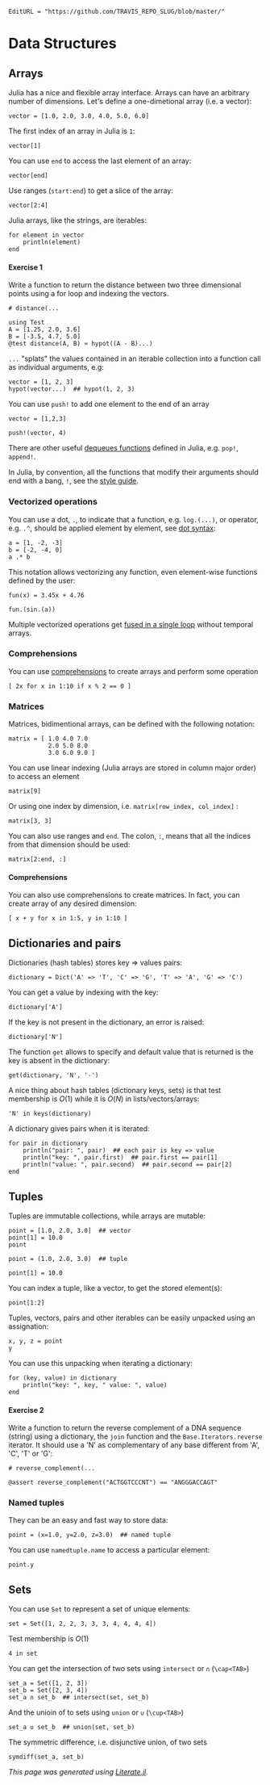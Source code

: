```@meta
EditURL = "https://github.com/TRAVIS_REPO_SLUG/blob/master/"
```

# Data Structures

## Arrays

Julia has a nice and flexible array interface. Arrays can have an arbitrary
number of dimensions. Let's define a one-dimetional array (i.e. a vector):

```@example 02_DataStructures
vector = [1.0, 2.0, 3.0, 4.0, 5.0, 6.0]
```

The first index of an array in Julia is `1`:

```@example 02_DataStructures
vector[1]
```

You can use `end` to access the last element of an array:

```@example 02_DataStructures
vector[end]
```

Use ranges (`start:end`) to get a slice of the array:

```@example 02_DataStructures
vector[2:4]
```

Julia arrays, like the strings, are iterables:

```@example 02_DataStructures
for element in vector
	println(element)
end
```

#### Exercise 1

Write a function to return the distance between two three dimensional points
using a for loop and indexing the vectors.

```@example 02_DataStructures
# distance(...
```

```@example 02_DataStructures
using Test
A = [1.25, 2.0, 3.6]
B = [-3.5, 4.7, 5.0]
@test distance(A, B) ≈ hypot((A - B)...)
```

`...` "splats" the values contained in an iterable collection into a
function call as individual arguments, e.g:

```@example 02_DataStructures
vector = [1, 2, 3]
hypot(vector...)  ## hypot(1, 2, 3)
```

You can use `push!` to add one element to the end of an array

```@example 02_DataStructures
vector = [1,2,3]
```

```@example 02_DataStructures
push!(vector, 4)
```

There are other useful
[dequeues functions](https://docs.julialang.org/en/v1/base/collections/#Dequeues-1)
defined in Julia, e.g. `pop!`, `append!`.

In Julia, by convention, all the functions that modify their arguments
should end with a bang, `!`, see the
[style guide](https://docs.julialang.org/en/v1/manual/style-guide/index.html#Append-!-to-names-of-functions-that-modify-their-arguments-1).

### Vectorized operations

You can use a dot, `.`,  to indicate that a function, e.g. `log.(...)`, or
operator, e.g. `.^`,  should be applied element by element, see
[dot syntax](https://docs.julialang.org/en/v1/manual/functions/#man-vectorized-1):

```@example 02_DataStructures
a = [1, -2, -3]
b = [-2, -4, 0]
a .* b
```

This notation allows vectorizing any function, even element-wise functions
defined by the user:

```@example 02_DataStructures
fun(x) = 3.45x + 4.76

fun.(sin.(a))
```

Multiple vectorized operations get
[fused in a single loop](https://julialang.org/blog/2017/01/moredots)
without temporal arrays.

### Comprehensions

You can use [comprehensions](https://docs.julialang.org/en/v1/manual/arrays/#Comprehensions-1)
to create arrays and perform some operation

```@example 02_DataStructures
[ 2x for x in 1:10 if x % 2 == 0 ]
```

### Matrices

Matrices, bidimentional arrays, can be defined with the following notation:

```@example 02_DataStructures
matrix = [ 1.0 4.0 7.0
           2.0 5.0 8.0
		   3.0 6.0 9.0 ]
```

You can use linear indexing (Julia arrays are stored in column major order)
to access an element

```@example 02_DataStructures
matrix[9]
```

Or using one index by dimension, i.e. `matrix[row_index, col_index]` :

```@example 02_DataStructures
matrix[3, 3]
```

You can also use ranges and `end`. The colon, `:`, means that all the indices
from that dimension should be used:

```@example 02_DataStructures
matrix[2:end, :]
```

#### Comprehensions

You can also use comprehensions to create matrices. In fact, you can create
array of any desired dimension:

```@example 02_DataStructures
[ x + y for x in 1:5, y in 1:10 ]
```

## Dictionaries and pairs

Dictionaries (hash tables) stores key => values pairs:

```@example 02_DataStructures
dictionary = Dict('A' => 'T', 'C' => 'G', 'T' => 'A', 'G' => 'C')
```

You can get a value by indexing with the key:

```@example 02_DataStructures
dictionary['A']
```

If the key is not present in the dictionary, an error is raised:

```@example 02_DataStructures
dictionary['N']
```

The function `get` allows to specify and default value that is returned is
the key is absent in the dictionary:

```@example 02_DataStructures
get(dictionary, 'N', '-')
```

A nice thing about hash tables (dictionary keys, sets) is that test
membership is $O(1)$ while it is $O(N)$ in lists/vectors/arrays:

```@example 02_DataStructures
'N' in keys(dictionary)
```

A dictionary gives pairs when it is iterated:

```@example 02_DataStructures
for pair in dictionary
	println("pair: ", pair)  ## each pair is key => value
	println("key: ", pair.first)  ## pair.first == pair[1]
	println("value: ", pair.second)  ## pair.second == pair[2]
end
```

## Tuples

Tuples are immutable collections, while arrays are mutable:

```@example 02_DataStructures
point = [1.0, 2.0, 3.0]  ## vector
point[1] = 10.0
point
```

```@example 02_DataStructures
point = (1.0, 2.0, 3.0)  ## tuple
```

```@example 02_DataStructures
point[1] = 10.0
```

You can index a tuple, like a vector, to get the stored element(s):

```@example 02_DataStructures
point[1:2]
```

Tuples, vectors, pairs and other iterables can be easily unpacked using an
assignation:

```@example 02_DataStructures
x, y, z = point
y
```

You can use this unpacking when iterating a dictionary:

```@example 02_DataStructures
for (key, value) in dictionary
	println("key: ", key, " value: ", value)
end
```

#### Exercise 2

Write a function to return the reverse complement of a DNA sequence (string)
using a dictionary, the `join` function and the `Base.Iterators.reverse`
iterator. It should use a 'N' as complementary of any base different from
'A', 'C', 'T' or 'G':

```@example 02_DataStructures
# reverse_complement(...
```

```@example 02_DataStructures
@assert reverse_complement("ACTGGTCCCNT") == "ANGGGACCAGT"
```

### Named tuples

They can be an easy and fast way to store data:

```@example 02_DataStructures
point = (x=1.0, y=2.0, z=3.0)  ## named tuple
```

You can use `namedtuple.name` to access a particular element:

```@example 02_DataStructures
point.y
```

## Sets

You can use `Set` to represent a set of unique elements:

```@example 02_DataStructures
set = Set([1, 2, 2, 3, 3, 3, 4, 4, 4, 4])
```

Test membership is $O(1)$

```@example 02_DataStructures
4 in set
```

You can get the intersection of two sets using `intersect` or
`∩` (`\cap<TAB>`)

```@example 02_DataStructures
set_a = Set([1, 2, 3])
set_b = Set([2, 3, 4])
set_a ∩ set_b  ## intersect(set, set_b)
```

And the unioin of to sets using `union` or `∪` (`\cup<TAB>`)

```@example 02_DataStructures
set_a ∪ set_b  ## union(set, set_b)
```

The symmetric difference, i.e. disjunctive union, of two sets

```@example 02_DataStructures
symdiff(set_a, set_b)
```

*This page was generated using [Literate.jl](https://github.com/fredrikekre/Literate.jl).*

